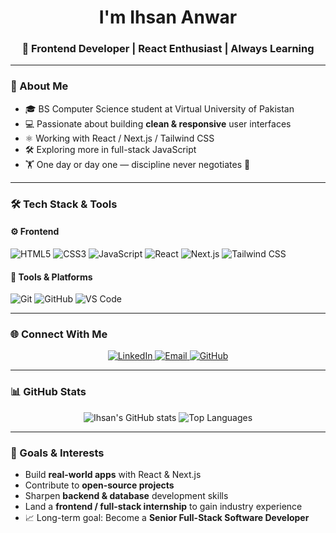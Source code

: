 <!-- Profile README for Ihsan Anwar -->

<h1 align="center"> I'm Ihsan Anwar</h1>
<h3 align="center">🚀 Frontend Developer | React Enthusiast | Always Learning</h3>

---

### 🧠 About Me
- 🎓 BS Computer Science student at Virtual University of Pakistan  
- 💻 Passionate about building **clean & responsive** user interfaces  
- ⚛️ Working with React / Next.js / Tailwind CSS  
- 🛠️ Exploring more in full-stack JavaScript  
- 🏋️ One day or day one — discipline never negotiates 💪
 

---

### 🛠️ Tech Stack & Tools

#### ⚙️ Frontend
![HTML5](https://img.shields.io/badge/HTML5-E34F26?style=for-the-badge&logo=html5&logoColor=white)
![CSS3](https://img.shields.io/badge/CSS3-1572B6?style=for-the-badge&logo=css3&logoColor=white)
![JavaScript](https://img.shields.io/badge/JavaScript-F7E018?style=for-the-badge&logo=javascript&logoColor=black)
![React](https://img.shields.io/badge/React-20232A?style=for-the-badge&logo=react&logoColor=61DAFB)
![Next.js](https://img.shields.io/badge/Next.js-000000?style=for-the-badge&logo=nextdotjs&logoColor=white)
![Tailwind CSS](https://img.shields.io/badge/Tailwind_CSS-38B2AC?style=for-the-badge&logo=tailwind-css&logoColor=white)

#### 🧰 Tools & Platforms
![Git](https://img.shields.io/badge/Git-F05033?style=for-the-badge&logo=git&logoColor=white)
![GitHub](https://img.shields.io/badge/GitHub-181717?style=for-the-badge&logo=github&logoColor=white)
![VS Code](https://img.shields.io/badge/VS%20Code-007ACC?style=for-the-badge&logo=visual-studio-code&logoColor=white)

---

### 🌐 Connect With Me

<p align="center">
  <a href="https://www.linkedin.com/in/ihsan-anwar-243964353/" target="_blank">
    <img src="https://img.shields.io/badge/LinkedIn-0077B5?style=for-the-badge&logo=linkedin&logoColor=white" alt="LinkedIn" />
  </a>
  <a href="mailto:ihsan.anwar4321@gmail.com" target="_blank">
    <img src="https://img.shields.io/badge/Email-D14836?style=for-the-badge&logo=gmail&logoColor=white" alt="Email" />
  </a>
  <a href="https://github.com/IHSAN-ANWAR" target="_blank">
    <img src="https://img.shields.io/badge/GitHub-181717?style=for-the-badge&logo=github&logoColor=white" alt="GitHub" />
  </a>
</p>

---

### 📊 GitHub Stats

<p align="center">
  <img src="https://github-readme-stats.vercel.app/api?username=IHSAN-ANWAR&show_icons=true&theme=tokyonight" alt="Ihsan's GitHub stats" />
  <img src="https://github-readme-stats.vercel.app/api/top-langs/?username=IHSAN-ANWAR&layout=compact&theme=tokyonight" alt="Top Languages" />
</p>

---

### 🚀 Goals & Interests
- Build **real-world apps** with React & Next.js  
- Contribute to **open-source projects**  
- Sharpen **backend & database** development skills  
- Land a **frontend / full-stack internship** to gain industry experience  
- 📈 Long-term goal: Become a **Senior Full-Stack Software Developer**

